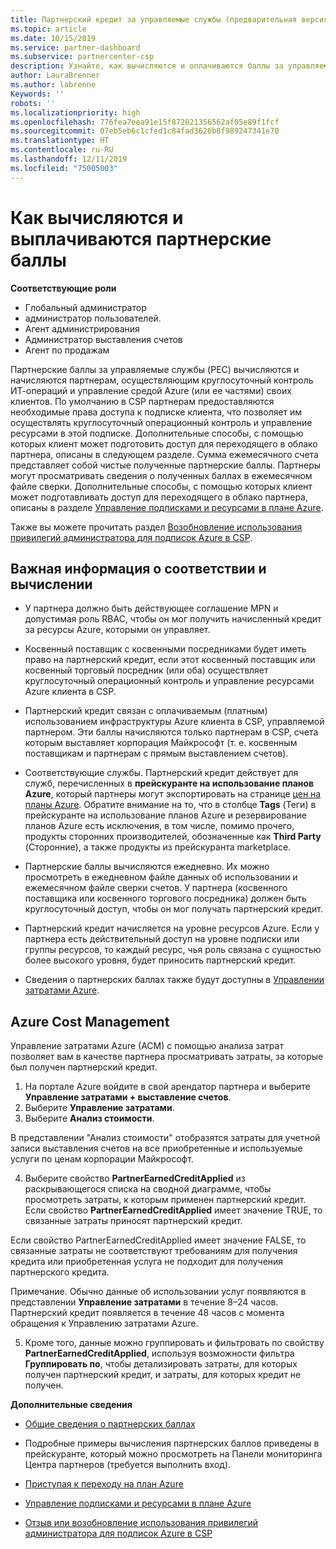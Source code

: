 ```yaml
---
title: Партнерский кредит за управляемые службы (предварительная версия) | Центр партнеров
ms.topic: article
ms.date: 10/15/2019
ms.service: partner-dashboard
ms.subservice: partnercenter-csp
description: Узнайте, как вычисляются и оплачиваются баллы за управляемые службы для партнеров Майкрософт и как узнать, соответствуете ли вы требованиям для их получения.
author: LauraBrenner
ms.author: labrenne
Keywords: ''
robots: ''
ms.localizationpriority: high
ms.openlocfilehash: 776fea7eea91e15f872021356562af05e89f1fcf
ms.sourcegitcommit: 07eb5eb6c1cfed1c84fad3626b8f989247341e70
ms.translationtype: HT
ms.contentlocale: ru-RU
ms.lasthandoff: 12/11/2019
ms.locfileid: "75005003"
---
```

# <a name="how-the-partner-earned-credit-is-calculated-and-paid"></a>Как вычисляются и выплачиваются партнерские баллы

**Соответствующие роли**
-   Глобальный администратор
-   администратор пользователей.
-   Агент администрирования
-   Администратор выставления счетов
-   Агент по продажам

Партнерские баллы за управляемые службы (PEC) вычисляются и начисляются партнерам, осуществляющим круглосуточный контроль ИТ-операций и управление средой Azure (или ее частями) своих клиентов. По умолчанию в CSP партнерам предоставляются необходимые права доступа к подписке клиента, что позволяет им осуществлять круглосуточный операционный контроль и управление ресурсами в этой подписке. Дополнительные способы, с помощью которых клиент может подготовить доступ для переходящего в облако партнера, описаны в следующем разделе. Сумма ежемесячного счета представляет собой чистые полученные партнерские баллы. Партнеры могут просматривать сведения о полученных баллах в ежемесячном файле сверки. Дополнительные способы, с помощью которых клиент может подготавливать доступ для переходящего в облако партнера, описаны в разделе [Управление подписками и ресурсами в плане Azure](azure-plan-manage.md).

Также вы можете прочитать раздел [Возобновление использования привилегий администратора для подписок Azure в CSP](revoke-reinstate-csp.md).

## <a name="important-eligibility-and-calculation-information"></a>Важная информация о соответствии и вычислении

- У партнера должно быть действующее соглашение MPN и допустимая роль RBAC, чтобы он мог получить начисленный кредит за ресурсы Azure, которыми он управляет. 

- Косвенный поставщик с косвенными посредниками будет иметь право на партнерский кредит, если этот косвенный поставщик или косвенный торговый посредник (или оба) осуществляет круглосуточный операционный контроль и управление ресурсами Azure клиента в CSP.

- Партнерский кредит связан с оплачиваемым (платным) использованием инфраструктуры Azure клиента в CSP, управляемой партнером. Эти баллы начисляются только партнерам в CSP, счета которым выставляет корпорация Майкрософт (т. е. косвенным поставщикам и партнерам с прямым выставлением счетов). 

- Соответствующие службы. Партнерский кредит действует для служб, перечисленных в **прейскуранте на использование планов Azure**, который партнеры могут экспортировать на странице [цен на планы Azure](https://partner.microsoft.com/commerce/sales). Обратите внимание на то, что в столбце **Tags** (Теги) в прейскуранте на использование планов Azure и резервирование планов Azure есть исключения, в том числе, помимо прочего, продукты сторонних производителей, обозначенные как **Third Party** (Сторонние), а также продукты из прейскуранта marketplace.

- Партнерские баллы вычисляются ежедневно. Их можно просмотреть в ежедневном файле данных об использовании и ежемесячном файле сверки счетов. У партнера (косвенного поставщика или косвенного торгового посредника) должен быть круглосуточный доступ, чтобы он мог получать партнерский кредит.  

- Партнерский кредит начисляется на уровне ресурсов Azure. Если у партнера есть действительный доступ на уровне подписки или группы ресурсов, то каждый ресурс, чья роль связана с сущностью более высокого уровня, будет приносить партнерский кредит.  

- Сведения о партнерских баллах также будут доступны в [Управлении затратами Azure](https://go.microsoft.com/fwlink/?linkid=2106482).

## <a name="azure-cost-management"></a>Azure Cost Management

 Управление затратами Azure (ACM) с помощью анализа затрат позволяет вам в качестве партнера просматривать затраты, за которые был получен партнерский кредит.  

1. На портале Azure войдите в свой арендатор партнера и выберите **Управление затратами + выставление счетов**.
2.  Выберите **Управление затратами**.
3.  Выберите **Анализ стоимости**.

В представлении "Анализ стоимости" отобразятся затраты для учетной записи выставления счетов на все приобретенные и используемые услуги по ценам корпорации Майкрософт.

4.  Выберите свойство **PartnerEarnedCreditApplied** из раскрывающегося списка на сводной диаграмме, чтобы просмотреть затраты, к которым применен партнерский кредит. Если свойство **PartnerEarnedCreditApplied** имеет значение TRUE, то связанные затраты приносят партнерский кредит. 

Если свойство PartnerEarnedCreditApplied имеет значение FALSE, то связанные затраты не соответствуют требованиям для получения кредита или приобретенная услуга не подходит для получения партнерского кредита.

Примечание. Обычно данные об использовании услуг появляются в представлении **Управление затратами** в течение 8–24 часов. Партнерский кредит появляется в течение 48 часов с момента обращения к Управлению затратами Azure.

5. Кроме того, данные можно группировать и фильтровать по свойству **PartnerEarnedCreditApplied**, используя возможности фильтра **Группировать по**, чтобы детализировать затраты, для которых получен партнерский кредит, и затраты, для которых кредит не получен.

 **Дополнительные сведения**

- [Общие сведения о партнерских баллах](partner-earned-credit.md)

- Подробные примеры вычисления партнерских баллов приведены в прейскуранте, который можно просмотреть на Панели мониторинга Центра партнеров (требуется выполнить вход).

- [Приступая к переходу на план Azure](azure-plan-get-started.md)

- [Управление подписками и ресурсами в плане Azure](azure-plan-manage.md)

- [Отзыв или возобновление использования привилегий администратора для подписок Azure в CSP](revoke-reinstate-csp.md)

